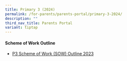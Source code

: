 ```yaml
---
title: Primary 3 (2024)
permalink: /for-parents/parents-portal/primary-3-2024/
description: ""
third_nav_title: Parents Portal
variant: tiptap
---
```

#### **Scheme of Work Outline**
*  [P3 Scheme of Work (SOW) Outline 2023](/resources/scheme-of-work-outline-2023/Primary-3/)